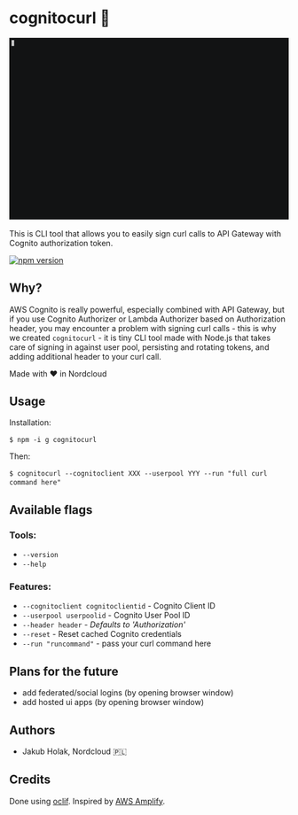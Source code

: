 # cognitocurl 🔏

![](preview.gif)

This is CLI tool that allows you to easily sign curl calls to API Gateway with Cognito authorization token.

[![npm version](https://badge.fury.io/js/cognitocurl.svg)](https://badge.fury.io/js/cognitocurl)

## Why?

AWS Cognito is really powerful, especially combined with API Gateway, but if you use Cognito Authorizer or Lambda Authorizer based on Authorization header, you may encounter a problem with signing curl calls - this is why we created `cognitocurl` - it is tiny CLI tool made with Node.js that takes care of signing in against user pool, persisting and rotating tokens, and adding additional header to your curl call.

Made with ❤️ in Nordcloud

## Usage

Installation:

```
$ npm -i g cognitocurl
```

Then:

```
$ cognitocurl --cognitoclient XXX --userpool YYY --run "full curl command here"
```

## Available flags

### Tools:

- `--version`
- `--help`

### Features:

- `--cognitoclient cognitoclientid` - Cognito Client ID
- `--userpool userpoolid` - Cognito User Pool ID
- `--header header` - _Defaults to 'Authorization'_
- `--reset` - Reset cached Cognito credentials
- `--run "runcommand"` - pass your curl command here

## Plans for the future

- add federated/social logins (by opening browser window)
- add hosted ui apps (by opening browser window)

## Authors

- Jakub Holak, Nordcloud 🇵🇱

## Credits

Done using [oclif](https://github.com/oclif/oclif). Inspired by [AWS Amplify](https://github.com/aws-amplify/amplify-js).
